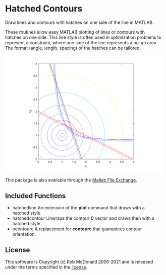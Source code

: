 # Hatched Contours

Draw lines and contours with hatches on one side of the line in MATLAB.

These routines allow easy MATLAB plotting of lines or contours with hatches
on one side. This line style is often used in optimization problems to
represent a constraint, where one side of the line represents a no-go area.
The format (angle, length, spacing) of the hatches can be tailored.

![Example Hatched Contour Image](HatchedExample.png)

This package is also available through the [Matlab File Exchange](https://www.mathworks.com/matlabcentral/fileexchange/29121-hatched-lines-and-contours).

## Included Functions

* hatchedline
   An extension of the **plot** command that draws with a hatched style.
* hatchedcontour
   Unwraps the contour **C** vector and draws then with a hatched style.
* ocontourc
   A replacement for **contourc** that guarantees contour orientation.

## License

This software is Copyright (c) Rob McDonald 2006-2021 and is released under the terms specified in the [license](license.txt).

